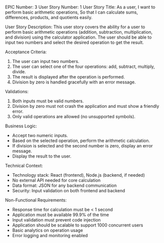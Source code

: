 EPIC Number: 3
User Story Number: 1
User Story Title: As a user, I want to perform basic arithmetic operations, So that I can calculate sums, differences, products, and quotients easily.

User Story Description: This user story covers the ability for a user to perform basic arithmetic operations (addition, subtraction, multiplication, and division) using the calculator application. The user should be able to input two numbers and select the desired operation to get the result.

Acceptance Criteria:
1. The user can input two numbers.
2. The user can select one of the four operations: add, subtract, multiply, divide.
3. The result is displayed after the operation is performed.
4. Division by zero is handled gracefully with an error message.

Validations:
1. Both inputs must be valid numbers.
2. Division by zero must not crash the application and must show a friendly error.
3. Only valid operations are allowed (no unsupported symbols).

Business Logic: 
- Accept two numeric inputs.
- Based on the selected operation, perform the arithmetic calculation.
- If division is selected and the second number is zero, display an error message.
- Display the result to the user.

Technical Context:
- Technology stack: React (frontend), Node.js (backend, if needed)
- No external API needed for core calculation
- Data format: JSON for any backend communication
- Security: Input validation on both frontend and backend

Non-Functional Requirements:
- Response time for calculation must be < 1 second
- Application must be available 99.9% of the time
- Input validation must prevent code injection
- Application should be scalable to support 1000 concurrent users
- Basic analytics on operation usage
- Error logging and monitoring enabled
